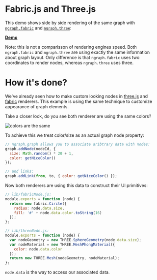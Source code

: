 # Fabric.js and Three.js

This demo shows side by side rendering of the same graph with [`ngraph.fabric`](https://github.com/anvaka/ngraph.fabric) and [`ngraph.three`](https://github.com/anvaka/ngraph.three):

[**Demo**](http://anvaka.github.io/ngraph/examples/three.js/Side%20by%20side/index.html)

Note: this is not a comparisson of rendering engines speed. Both `ngraph.fabric` and `ngraph.three` are using exactly the same information about graph layout. Only difference is that `ngraph.fabric` uses two coordinates to render nodes, whereas `ngraph.three` uses three.

# How it's done?

We've already seen how to make custom looking nodes in [three.js](https://github.com/anvaka/ngraph/tree/master/examples/three.js/Dynamic) and [fabric](https://github.com/anvaka/ngraph/tree/master/examples/fabric.js/Node%20and%20Browser) renderers. This example is using the same technique to customize appearance of graph elements. 

Take a closer look, do you see both renderer are using the same colors?

![colors are the same](http://i.snag.gy/Vns7l.jpg)

To achieve this we treat color/size as an actual graph node property:

``` js
// ngraph.graph allows you to associate aribtrary data with nodes:
graph.addNode(nodeId, {
  size: Math.random() * 20 + 1,
  color: getNiceColor()
});

// and links:
graph.addLink(from, to, { color: getNiceColor() });
```

Now both renderers are using this data to construct their UI primitives:

``` js
// lib/fabricNode.js: 
module.exports = function (node) {
  return new fabric.Circle({
    radius: node.data.size,
    fill: '#' + node.data.color.toString(16)
  });
};

// lib/threeNode.js:
module.exports = function (node) {
  var nodeGeometry = new THREE.SphereGeometry(node.data.size);
  var nodeMaterial = new THREE.MeshPhongMaterial({
    color: node.data.color
  });
  return new THREE.Mesh(nodeGeometry, nodeMaterial);
};
```

`node.data` is the way to access our associated data.
